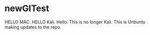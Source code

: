 # newGITest
HELLO MAC.
HELLO Kali. 
Hello.  This is no longer Kali.  This is Unbuntu making updates to the repo.
